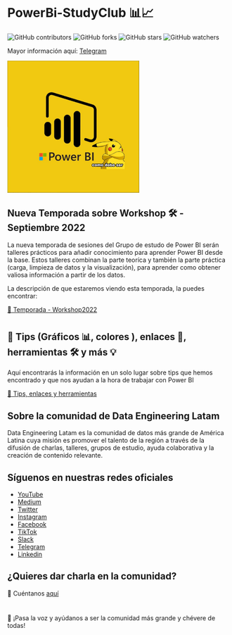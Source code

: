 # PowerBi-StudyClub 📊📈
![GitHub contributors](https://img.shields.io/github/contributors/DataEngineering-LATAM/PowerBi-StudyClub)
![GitHub forks](https://img.shields.io/github/forks/DataEngineering-LATAM/PowerBi-StudyClub?style=social)
![GitHub stars](https://img.shields.io/github/stars/DataEngineering-LATAM/PowerBi-StudyClub?style=social)
![GitHub watchers](https://img.shields.io/github/watchers/DataEngineering-LATAM/PowerBi-StudyClub?style=social)


Mayor información aquí: [Telegram](https://t.me/PowerBIStudyClub 'Telegram')


<img src="https://github.com/DataEngineering-LATAM/PowerBi-StudyClub/blob/main/Temporada%20-%20Workshop2022/images/power%20bi.PNG" width="300">


## Nueva Temporada sobre Workshop 🛠️ - Septiembre 2022 
La nueva temporada de sesiones del Grupo de estudo de Power BI serán talleres prácticos para añadir conocimiento para aprender Power BI desde la base. Estos talleres combinan la parte teoríca y también la parte práctica (carga, limpieza de datos y la visualización), para aprender como obtener valiosa información a partir de los datos. 

La descripción de que estaremos viendo esta temporada, la puedes encontrar:

[📁 Temporada - Workshop2022](https://github.com/DataEngineering-LATAM/PowerBi-StudyClub/tree/main/Temporada%20-%20Workshop2022 'Temporada - Workshop2022')

# 

## 🎯 Tips (Gráficos 📊, colores ), enlaces 📌, herramientas 🛠️ y más 💡 
Aquí encontrarás la información en un solo lugar sobre tips que hemos encontrado y que nos ayudan a la hora de trabajar con Power BI

[📁 Tips, enlaces y herramientas](https://github.com/DataEngineering-LATAM/PowerBi-StudyClub/tree/main/Tips,%20enlaces%20y%20herramientas 'Tips, enlaces y herramientas de Power BI')

## Sobre la comunidad de Data Engineering Latam

Data Engineering Latam es la comunidad de datos más grande de América Latina cuya misión es promover el talento de la región a través de la difusión de charlas, talleres, grupos de estudio, ayuda colaborativa y la creación de contenido relevante.

## Síguenos en nuestras redes oficiales

- [YouTube](https://youtube.com/c/dataengineeringlatam?sub_confirmation=1)
- [Medium](https://medium.com/@dataengineeringlatam)
- [Twitter](https://twitter.com/DataEngiLatam)
- [Instagram](https://instagram.com/dataengineeringlatam)
- [Facebook](https://facebook.com/dataengineeringlatam)
- [TikTok](https://www.tiktok.com/@dataengineeringlatam)
- [Slack](https://bit.ly/dataengineeringlatam_slack)
- [Telegram](https://t.me/dataengineeringlatam)
- [Linkedin](https://linkedin.com/company/data-engineering-latam)

## ¿Quieres dar charla en la comunidad? 

:microphone: Cuéntanos [aquí](https://docs.google.com/forms/d/e/1FAIpQLSd7CZgRxGHx-rRA7CyAeB0MxNPgVj5rCqQsrjrFiNYhoZxS1w/viewform)

# 

:loudspeaker: ¡Pasa la voz y ayúdanos a ser la comunidad más grande y chévere de todas!
